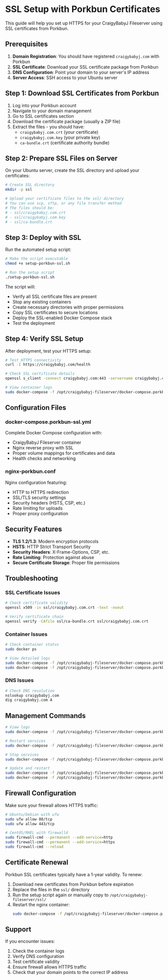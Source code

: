 # SSL Setup with Porkbun Certificates

This guide will help you set up HTTPS for your CraigyBabyJ Fileserver using SSL certificates from Porkbun.

## Prerequisites

1. **Domain Registration**: You should have registered `craigybabyj.com` with Porkbun
2. **SSL Certificate**: Download your SSL certificate package from Porkbun
3. **DNS Configuration**: Point your domain to your server's IP address
4. **Server Access**: SSH access to your Ubuntu server

## Step 1: Download SSL Certificates from Porkbun

1. Log into your Porkbun account
2. Navigate to your domain management
3. Go to SSL certificates section
4. Download the certificate package (usually a ZIP file)
5. Extract the files - you should have:
   - `craigybabyj.com.crt` (your certificate)
   - `craigybabyj.com.key` (your private key)
   - `ca-bundle.crt` (certificate authority bundle)

## Step 2: Prepare SSL Files on Server

On your Ubuntu server, create the SSL directory and upload your certificates:

```bash
# Create SSL directory
mkdir -p ssl

# Upload your certificate files to the ssl/ directory
# You can use scp, sftp, or any file transfer method
# The files should be:
# - ssl/craigybabyj.com.crt
# - ssl/craigybabyj.com.key
# - ssl/ca-bundle.crt
```

## Step 3: Deploy with SSL

Run the automated setup script:

```bash
# Make the script executable
chmod +x setup-porkbun-ssl.sh

# Run the setup script
./setup-porkbun-ssl.sh
```

The script will:
- Verify all SSL certificate files are present
- Stop any existing containers
- Create necessary directories with proper permissions
- Copy SSL certificates to secure locations
- Deploy the SSL-enabled Docker Compose stack
- Test the deployment

## Step 4: Verify SSL Setup

After deployment, test your HTTPS setup:

```bash
# Test HTTPS connectivity
curl -I https://craigybabyj.com/health

# Check SSL certificate details
openssl s_client -connect craigybabyj.com:443 -servername craigybabyj.com < /dev/null

# View container logs
sudo docker-compose -f /opt/craigybabyj-fileserver/docker-compose.porkbun-ssl.yml logs
```

## Configuration Files

### docker-compose.porkbun-ssl.yml
Complete Docker Compose configuration with:
- CraigyBabyJ Fileserver container
- Nginx reverse proxy with SSL
- Proper volume mappings for certificates and data
- Health checks and networking

### nginx-porkbun.conf
Nginx configuration featuring:
- HTTP to HTTPS redirection
- SSL/TLS security settings
- Security headers (HSTS, CSP, etc.)
- Rate limiting for uploads
- Proper proxy configuration

## Security Features

- **TLS 1.2/1.3**: Modern encryption protocols
- **HSTS**: HTTP Strict Transport Security
- **Security Headers**: X-Frame-Options, CSP, etc.
- **Rate Limiting**: Protection against abuse
- **Secure Certificate Storage**: Proper file permissions

## Troubleshooting

### SSL Certificate Issues
```bash
# Check certificate validity
openssl x509 -in ssl/craigybabyj.com.crt -text -noout

# Verify certificate chain
openssl verify -CAfile ssl/ca-bundle.crt ssl/craigybabyj.com.crt
```

### Container Issues
```bash
# Check container status
sudo docker ps

# View detailed logs
sudo docker-compose -f /opt/craigybabyj-fileserver/docker-compose.porkbun-ssl.yml logs nginx
sudo docker-compose -f /opt/craigybabyj-fileserver/docker-compose.porkbun-ssl.yml logs craigybabyj-fileserver
```

### DNS Issues
```bash
# Check DNS resolution
nslookup craigybabyj.com
dig craigybabyj.com A
```

## Management Commands

```bash
# View logs
sudo docker-compose -f /opt/craigybabyj-fileserver/docker-compose.porkbun-ssl.yml logs

# Restart services
sudo docker-compose -f /opt/craigybabyj-fileserver/docker-compose.porkbun-ssl.yml restart

# Stop services
sudo docker-compose -f /opt/craigybabyj-fileserver/docker-compose.porkbun-ssl.yml down

# Update and restart
sudo docker-compose -f /opt/craigybabyj-fileserver/docker-compose.porkbun-ssl.yml pull
sudo docker-compose -f /opt/craigybabyj-fileserver/docker-compose.porkbun-ssl.yml up -d
```

## Firewall Configuration

Make sure your firewall allows HTTPS traffic:

```bash
# Ubuntu/Debian with ufw
sudo ufw allow 80/tcp
sudo ufw allow 443/tcp

# CentOS/RHEL with firewalld
sudo firewall-cmd --permanent --add-service=http
sudo firewall-cmd --permanent --add-service=https
sudo firewall-cmd --reload
```

## Certificate Renewal

Porkbun SSL certificates typically have a 1-year validity. To renew:

1. Download new certificates from Porkbun before expiration
2. Replace the files in the `ssl/` directory
3. Run the setup script again or manually copy to `/opt/craigybabyj-fileserver/ssl/`
4. Restart the nginx container:
   ```bash
   sudo docker-compose -f /opt/craigybabyj-fileserver/docker-compose.porkbun-ssl.yml restart nginx
   ```

## Support

If you encounter issues:
1. Check the container logs
2. Verify DNS configuration
3. Test certificate validity
4. Ensure firewall allows HTTPS traffic
5. Check that your domain points to the correct IP address